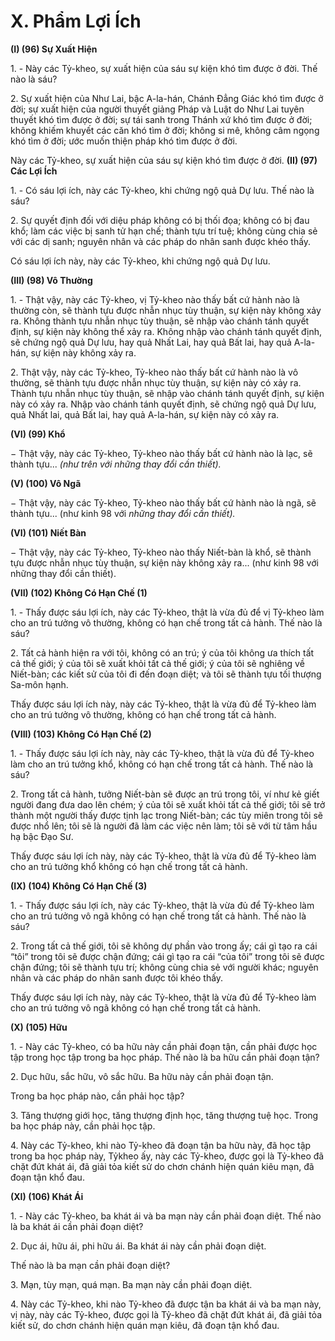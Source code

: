 # X. Phẩm Lợi Ích

**(I) (96) Sự Xuất Hiện**

<!--pg-->
1\. - Này các Tỷ-kheo, sự xuất hiện của sáu sự kiện khó tìm được ở đời. Thế nào là sáu?

<!--pg-->
2\. Sự xuất hiện của Như Lai, bậc A-la-hán, Chánh Ðẳng Giác khó tìm được ở đời; sự xuất hiện của
người thuyết giảng Pháp và Luật do Như Lai tuyên thuyết khó tìm được ở đời; sự tái sanh trong Thánh
xứ khó tìm được ở đời; không khiếm khuyết các căn khó tìm ở đời; không si mê, không câm ngọng khó
tìm ở đời; ước muốn thiện pháp khó tìm được ở đời.

Này các Tỷ-kheo, sự xuất hiện của sáu sự kiện khó tìm được ở đời.
**(II) (97) Các Lợi Ích**

<!--pg-->
1\. - Có sáu lợi ích, này các Tỷ-kheo, khi chứng ngộ quả Dự lưu. Thế nào là sáu?

<!--pg-->
2\. Sự quyết định đối với diệu pháp không có bị thối đọa; không có bị đau khổ; làm các việc bị sanh tử
hạn chế; thành tựu trí tuệ; không cùng chia sẻ với các dị sanh; nguyên nhân và các pháp do nhân sanh
được khéo thấy.

Có sáu lợi ích này, này các Tỷ-kheo, khi chứng ngộ quả Dự lưu.

**(III) (98) Vô Thường**

<!--pg-->
1\. - Thật vậy, này các Tỷ-kheo, vị Tỷ-kheo nào thấy bất cứ hành nào là thường còn, sẽ thành tựu được
nhẫn nhục tùy thuận, sự kiện này không xảy ra. Không thành tựu nhẫn nhục tùy thuận, sẽ nhập vào
chánh tánh quyết định, sự kiện này không thể xảy ra. Không nhập vào chánh tánh quyết định, sẽ chứng
ngộ quả Dự lưu, hay quả Nhất Lai, hay quả Bất lai, hay quả A-la-hán, sự kiện này không xảy ra.

<!--pg-->
2\. Thật vậy, này các Tỷ-kheo, Tỷ-kheo nào thấy bất cứ hành nào là vô thường, sẽ thành tựu được nhẫn
nhục tùy thuận, sự kiện này có xảy ra. Thành tựu nhẫn nhục tùy thuận, sẽ nhập vào chánh tánh quyết
định, sự kiện này có xảy ra. Nhập vào chánh tánh quyết định, sẽ chứng ngộ quả Dự lưu, quả Nhất lai,
quả Bất lai, hay quả A-la-hán, sự kiện này có xảy ra.

**(VI) (99) Khổ**

− Thật vậy, này các Tỷ-kheo, Tỷ-kheo nào thấy bất cứ hành nào là lạc, sẽ thành tựu... _(như trên với_
_những thay đổi cần thiết)._

**(V) (100) Vô Ngã**

− Thật vậy, này các Tỷ-kheo, Tỷ-kheo nào thấy bất cứ hành nào là ngã, sẽ thành tựu... (như kinh 98 với
_những thay đổi cần thiết)._

**(VI) (101) Niết Bàn**

− Thật vậy, này các Tỷ-kheo, Tỷ-kheo nào thấy Niết-bàn là khổ, sẽ thành tựu được nhẫn nhục tùy thuận,
sự kiện này không xảy ra... (như kinh 98 với những thay đổi cần thiết).

**(VII) (102) Không Có Hạn Chế (1)**

<!--pg-->
1\. - Thấy được sáu lợi ích, này các Tỷ-kheo, thật là vừa đủ để vị Tỷ-kheo làm cho an trú tưởng vô
thường, không có hạn chế trong tất cả hành. Thế nào là sáu?

<!--pg-->
2\. Tất cả hành hiện ra với tôi, không có an trú; ý của tôi không ưa thích tất cả thế giới; ý của tôi sẽ xuất
khỏi tất cả thế giới; ý của tôi sẽ nghiêng về Niết-bàn; các kiết sử của tôi đi đến đoạn diệt; và tôi sẽ thành
tựu tối thượng Sa-môn hạnh.

Thấy được sáu lợi ích này, này các Tỷ-kheo, thật là vừa đủ để Tỷ-kheo làm cho an trú tưởng vô thường,
không có hạn chế trong tất cả hành.

**(VIII) (103) Không Có Hạn Chế (2)**
<!--pg-->
1\. - Thấy được sáu lợi ích này, này các Tỷ-kheo, thật là vừa đủ để Tỷ-kheo làm cho an trú tưởng khổ,
không có hạn chế trong tất cả hành. Thế nào là sáu?

<!--pg-->
2\. Trong tất cả hành, tưởng Niết-bàn sẽ được an trú trong tôi, ví như kẻ giết người đang đưa dao lên
chém; ý của tôi sẽ xuất khỏi tất cả thế giới; tôi sẽ trở thành một người thấy được tịnh lạc trong Niết-bàn;
các tùy miên trong tôi sẽ được nhổ lên; tôi sẽ là người đã làm các việc nên làm; tôi sẽ với từ tâm hầu hạ
bậc Ðạo Sư.

Thấy được sáu lợi ích này, này các Tỷ-kheo, thật là vừa đủ để Tỷ-kheo làm cho an trú tưởng khổ không
có hạn chế trong tất cả hành.

**(IX) (104) Không Có Hạn Chế (3)**

<!--pg-->
1\. - Thấy được sáu lợi ích, này các Tỷ-kheo, thật là vừa đủ để Tỷ-kheo làm cho an trú tưởng vô ngã
không có hạn chế trong tất cả hành. Thế nào là sáu?

<!--pg-->
2\. Trong tất cả thế giới, tôi sẽ không dự phần vào trong ấy; cái gì tạo ra cái “tôi” trong tôi sẽ được chận
đứng; cái gì tạo ra cái “của tôi” trong tôi sẽ được chận đứng; tôi sẽ thành tựu trí; không cùng chia sẻ với
người khác; nguyên nhân và các pháp do nhân sanh được tôi khéo thấy.

Thấy được sáu lợi ích này, này các Tỷ-kheo, thật là vừa đủ để Tỷ-kheo làm cho an trú tưởng vô ngã
không có hạn chế trong tất cả hành.

**(X) (105) Hữu**

<!--pg-->
1\. - Này các Tỷ-kheo, có ba hữu này cần phải đoạn tận, cần phải được học tập trong học tập trong ba học
pháp. Thế nào là ba hữu cần phải đoạn tận?

<!--pg-->
2\. Dục hữu, sắc hữu, vô sắc hữu. Ba hữu này cần phải đoạn tận.

Trong ba học pháp nào, cần phải học tập?

<!--pg-->
3\. Tăng thượng giới học, tăng thượng định học, tăng thượng tuệ học. Trong ba học pháp này, cần phải
học tập.

<!--pg-->
4\. Này các Tỷ-kheo, khi nào Tỷ-kheo đã đoạn tận ba hữu này, đã học tập trong ba học pháp này, Tỷkheo ấy, này các Tỷ-kheo, được gọi là Tỷ-kheo đã chặt đứt khát ái, đã giải tỏa kiết sử do chơn chánh
hiện quán kiêu mạn, đã đoạn tận khổ đau.

**(XI) (106) Khát Ái**

<!--pg-->
1\. - Này các Tỷ-kheo, ba khát ái và ba mạn này cần phải đoạn diệt. Thế nào là ba khát ái cần phải đoạn
diệt?

<!--pg-->
2\. Dục ái, hữu ái, phi hữu ái. Ba khát ái này cần phải đoạn diệt.

Thế nào là ba mạn cần phải đoạn diệt?

<!--pg-->
3\. Mạn, tùy mạn, quá mạn. Ba mạn này cần phải đoạn diệt.
<!--pg-->
4\. Này các Tỷ-kheo, khi nào Tỷ-kheo đã được tận ba khát ái và ba mạn này, vị này, này các Tỷ-kheo,
được gọi là Tỷ-kheo đã chặt đứt khát ái, đã giải tỏa kiết sử, do chơn chánh hiện quán mạn kiêu, đã đoạn
tận khổ đau.

